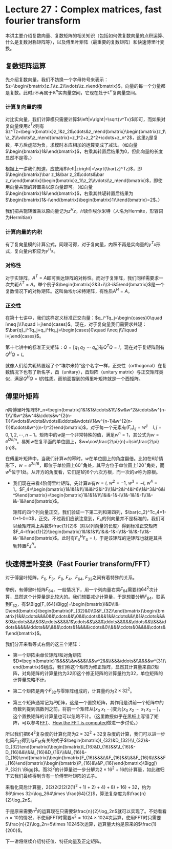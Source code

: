 
# Lecture 27：Complex matrices, fast fourier transform

本讲主要介绍复数向量、复数矩阵的相关知识（包括如何做复数向量的点积运算、什么是复数对称矩阵等），以及傅里叶矩阵（最重要的复数矩阵）和快速傅里叶变换。

## 复数矩阵运算

先介绍复数向量，我们不妨换一个字母符号来表示：$z=\begin{bmatrix}z_1\\z_2\\\vdots\\z_n\end{bmatrix}$，向量的每一个分量都是复数。此时$z$不再属于$\mathbb{R}^n$实向量空间，它现在处于$\mathbb{C}^n$复向量空间。

### 计算复向量的模

对比实向量，我们计算模只需要计算$\left|v\right|=\sqrt{v^Tv}$即可，而如果对复向量使用$z^Tz$则有$z^Tz=\begin{bmatrix}z_1&z_2&\cdots&z_n\end{bmatrix}\begin{bmatrix}z_1\\z_2\\\vdots\\z_n\end{bmatrix}=z_1^2+z_2^2+\cdots+z_n^2$，这里$z_i$是复数，平方后虚部为负，求模时本应相加的运算变成了减法。（如向量$\begin{bmatrix}1&i\end{bmatrix}$，右乘其转置后结果为$0$，但此向量的长度显然不是零。）

根据上一讲我们知道，应使用$\left|z\right|=\sqrt{\bar{z}^Tz}$，即$\begin{bmatrix}\bar z_1&\bar z_2&\cdots&\bar z_n\end{bmatrix}\begin{bmatrix}z_1\\z_2\\\vdots\\z_n\end{bmatrix}$，即使用向量共轭的转置乘以原向量即可。（如向量$\begin{bmatrix}1&i\end{bmatrix}$，右乘其共轭转置后结果为$\begin{bmatrix}1&-i\end{bmatrix}\begin{bmatrix}1\\i\end{bmatrix}=2$。）

我们把共轭转置乘以原向量记为$z^Hz$，$H$读作埃尔米特（人名为Hermite，形容词为Hermitian）

### 计算向量的内积

有了复向量模的计算公式，同理可得，对于复向量，内积不再是实向量的$y^Tx$形式，复向量内积应为$y^Hx$。

### 对称性

对于实矩阵，$A^T=A$即可表达矩阵的对称性。而对于复矩阵，我们同样需要求一次共轭$\bar{A}^T=A$。举个例子$\begin{bmatrix}2&3+i\\3-i&5\end{bmatrix}$是一个复数情况下的对称矩阵。这叫做埃尔米特矩阵，有性质$A^H=A$。

### 正交性

在第十七讲中，我们这样定义标准正交向量：$q_i^Tq_j=\begin{cases}0\quad i\neq j\\1\quad i=j\end{cases}$。现在，对于复向量我们需要求共轭：$\bar{q}_i^Tq_j=q_i^Hq_j=\begin{cases}0\quad i\neq j\\1\quad i=j\end{cases}$。

第十七讲中的标准正交矩阵：$Q=\Bigg[q_1\ q_2\ \cdots\ q_n\Bigg]$有$Q^TQ=I$。现在对于复矩阵则有$Q^HQ=I$。

就像人们给共轭转置起了个“埃尔米特”这个名字一样，正交性（orthogonal）在复数情况下也有了新名字，酉（unitary），酉矩阵（unitary matrix）与正交矩阵类似，满足$Q^HQ=I$的性质。而前面提到的傅里叶矩阵就是一个酉矩阵。

## 傅里叶矩阵

$n$阶傅里叶矩阵$F_n=\begin{bmatrix}1&1&1&\cdots&1\\1&w&w^2&\cdots&w^{n-1}\\1&w^2&w^4&\cdots&w^{2(n-1)}\\\vdots&\vdots&\vdots&\ddots&\vdots\\1&w^{n-1}&w^{2(n-1)}&\cdots&w^{(n-1)^2}\end{bmatrix}$，对于每一个元素有$(F_n)_{ij}=w^{ij}\quad i,j=0,1,2,\cdots,n-1$。矩阵中的$w$是一个非常特殊的值，满足$w^n=1$，其公式为$w=e^{i2\pi/n}$。易知$w$在复平面的单位圆上，$w=\cos\frac{2\pi}{n}+i\sin\frac{2\pi}{n}$。

在傅里叶矩阵中，当我们计算$w$的幂时，$w$在单位圆上的角度翻倍。比如在$6$阶情形下，$w=e^{2\pi/6}$，即位于单位圆上$60^\circ$角处，其平方位于单位圆上$120^\circ$角处，而$w^6$位于$1$处。从开方的角度看，它们是$1$的$6$个六次方根，而一次的$w$称为原根。

* 我们现在来看$4$阶傅里叶矩阵，先计算$w$有$w=i,\ w^2=-1,\ w^3=-i,\ w^4=1$，$F_4=\begin{bmatrix}1&1&1&1\\1&i&i^2&i^3\\1&i^2&i^4&i^6\\1&i^3&i^6&i^9\end{bmatrix}=\begin{bmatrix}1&1&1&1\\1&i&-1&-i\\1&-1&1&-1\\1&-i&-1&i\end{bmatrix}$。

    矩阵的四个列向量正交，我们验证一下第二列和第四列，$\bar{c_2}^Tc_4=1-0+1-0=0$，正交。不过我们应该注意到，$F_4$的列向量并不是标准的，我们可以给矩阵乘上系数$\frac{1}{2}$（除以列向量的长度）得到标准正交矩阵$F_4=\frac{1}{2}\begin{bmatrix}1&1&1&1\\1&i&-1&-i\\1&-1&1&-1\\1&-i&-1&i\end{bmatrix}$。此时有$F_4^HF_4=I$，于是该矩阵的逆矩阵也就是其共轭转置$F_4^H$。
    
## 快速傅里叶变换（Fast Fourier transform/FFT）

对于傅里叶矩阵，$F_6,\ F_3$、$F_8,\ F_4$、$F_{64},\ F_{32}$之间有着特殊的关系。

举例，有傅里叶矩阵$F_64$，一般情况下，用一个列向量右乘$F_{64}$需要约$64^2$次计算，显然这个计算量是比较大的。我们想要减少计算量，于是想要分解$F_{64}$，联系到$F_{32}$，有$\Bigg[F_{64}\Bigg]=\begin{bmatrix}I&D\\I&-D\end{bmatrix}\begin{bmatrix}F_{32}&0\\0&F_{32}\end{bmatrix}\begin{bmatrix}1&&\cdots&&&0&&\cdots&&\\0&&\cdots&&&1&&\cdots&&\\&1&\cdots&&&&0&\cdots&&\\&0&\cdots&&&&1&\cdots&&\\&&&\ddots&&&&&\ddots&&\\&&&\ddots&&&&&\ddots&&\\&&&\cdots&1&&&&\cdots&0\\&&&\cdots&0&&&&\cdots&1\end{bmatrix}$。

我们分开来看等式右侧的这三个矩阵：

* 第一个矩阵由单位矩阵$I$和对角矩阵$D=\begin{bmatrix}1&&&&\\&w&&&\\&&w^2&&\\&&&\ddots&\\&&&&w^{31}\end{bmatrix}$组成，我们称这个矩阵为修正矩阵，显然其计算量来自$D$矩阵，对角矩阵的计算量约为$32$即这个修正矩阵的计算量约为$32$，单位矩阵的计算量忽略不计。

* 第二个矩阵是两个$F_{32}$与零矩阵组成的，计算量约为$2\times 32^2$。

* 第三个矩阵通常记为$P$矩阵，这是一个置换矩阵，其作用是讲前一个矩阵中的奇数列提到偶数列之前，将前一个矩阵从$\Bigg[x_0\ x_1\ \cdots\Bigg]$变为$\Bigg[x_0\ x_2\ \cdots\ x_1\ x_3\ \cdots\Bigg]$，这个置换矩阵的计算量也可以忽略不计。（这里教授似乎在黑板上写错了矩阵，可以参考[FFT](https://math.berkeley.edu/~berlek/classes/CLASS.110/LECTURES/FFT)、[How the FFT is computed](http://vmm.math.uci.edu/ODEandCM/PDF_Files/FFT_Appendix_K.pdf)做进一步讨论。）

所以我们把$64^2$复杂度的计算化简为$2\times 32^2+32$复杂度的计算，我们可以进一步化简$F_{32}$得到与$F_{16}$有关的式子$\begin{bmatrix}I_{32}&D_{32}\\I_{32}&-D_{32}\end{bmatrix}\begin{bmatrix}I_{16}&D_{16}&&\\I_{16}&-D_{16}&&\\&&I_{16}&D_{16}\\&&I_{16}&-D_{16}\end{bmatrix}\begin{bmatrix}F_{16}&&&\\&F_{16}&&\\&&F_{16}&\\&&&F_{16}\end{bmatrix}\begin{bmatrix}P_{16}&\\&P_{16}\end{bmatrix}\Bigg[\ P_{32}\ \Bigg]$。而$32^2$的计算量进一步分解为$2\times 16^2+16$的计算量，如此递归下去我们最终得到含有一阶傅里叶矩阵的式子。

来看化简后计算量，$2\left(2\left(2\left(2\left(2\left(2\left(1\right)^2+1\right)+2\right)+4\right)+8\right)+16\right)+32$，约为$6\times 32=\log_264\times \frac{64}{2}$，算法复杂度为$\frac{n}{2}\log_2n$。

于是原来需要$n^2$的运算现在只需要$\frac{n}{2}\log_2n$就可以实现了。不妨看看$n=10$的情况，不使用FFT时需要$n^2=1024\times 1024$次运算，使用FFT时只需要$\frac{n}{2}\log_2n=5\times 1024$次运算，运算量大约是原来的$\frac{1}{200}$。

下一讲将继续介绍特征值、特征向量及正定矩阵。

